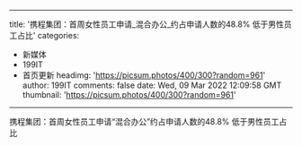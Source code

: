 
---
title: '携程集团：首周女性员工申请_混合办公_约占申请人数的48.8%  低于男性员工占比'
categories: 
 - 新媒体
 - 199IT
 - 首页更新
headimg: 'https://picsum.photos/400/300?random=961'
author: 199IT
comments: false
date: Wed, 09 Mar 2022 12:09:58 GMT
thumbnail: 'https://picsum.photos/400/300?random=961'
---

<div>   
携程集团：首周女性员工申请“混合办公”约占申请人数的48.8%  低于男性员工占比  
</div>
            